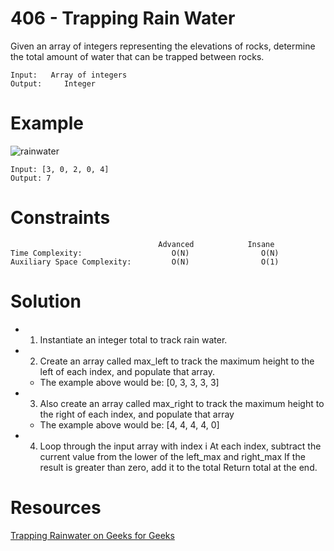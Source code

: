 # 406 - Trapping Rain Water

Given an array of integers representing the elevations of rocks, determine the total amount of water that can be trapped between rocks.

```
Input: 	 Array of integers
Output: 	Integer
```

# Example

![rainwater](http://res.cloudinary.com/outco-io/image/upload/v1520892740/rainwater.png)

```
Input: [3, 0, 2, 0, 4]      
Output: 7
```


# Constraints

```
                                 Advanced			 Insane
Time Complexity:			        O(N)				O(N)
Auxiliary Space Complexity: 		O(N)				O(1)
```

# Solution
* 1) Instantiate an integer total to track rain water.
* 2) Create an array called max_left to track the maximum height to the left of each index, and populate that array.
  * The example above would be: [0, 3, 3, 3, 3]
* 3) Also create an array called max_right to track the maximum height to the right of each index, and populate that array
  * The example above would be: [4, 4, 4, 4, 0]
* 4) Loop through the input array with index i
At each index, subtract the current value from the lower of the left_max and right_max
If the result is greater than zero, add it to the total
Return total at the end.


# Resources
[Trapping Rainwater on Geeks for Geeks](http://www.geeksforgeeks.org/trapping-rain-water/)
